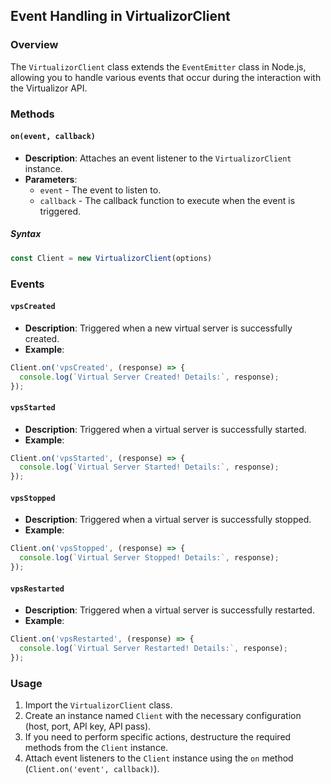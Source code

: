 ## Event Handling in VirtualizorClient

### Overview

The `VirtualizorClient` class extends the `EventEmitter` class in Node.js, allowing you to handle various events that occur during the interaction with the Virtualizor API.

### Methods

#### `on(event, callback)`
- **Description**: Attaches an event listener to the `VirtualizorClient` instance.
- **Parameters**:
  - `event` - The event to listen to.
  - `callback` - The callback function to execute when the event is triggered.

##### Syntax

```javascript
const Client = new VirtualizorClient(options)
```

### Events

#### `vpsCreated`

- **Description**: Triggered when a new virtual server is successfully created.
- **Example**:

```javascript
Client.on('vpsCreated', (response) => {
  console.log(`Virtual Server Created! Details:`, response);
});
```

#### `vpsStarted`

- **Description**: Triggered when a virtual server is successfully started.
- **Example**:

```javascript
Client.on('vpsStarted', (response) => {
  console.log(`Virtual Server Started! Details:`, response);
});
```

#### `vpsStopped`

- **Description**: Triggered when a virtual server is successfully stopped.
- **Example**:

```javascript
Client.on('vpsStopped', (response) => {
  console.log(`Virtual Server Stopped! Details:`, response);
});
```

#### `vpsRestarted`

- **Description**: Triggered when a virtual server is successfully restarted.
- **Example**:

```javascript
Client.on('vpsRestarted', (response) => {
  console.log(`Virtual Server Restarted! Details:`, response);
});
```

### Usage

1. Import the `VirtualizorClient` class.
2. Create an instance named `Client` with the necessary configuration (host, port, API key, API pass).
3. If you need to perform specific actions, destructure the required methods from the `Client` instance.
4. Attach event listeners to the `Client` instance using the `on` method (`Client.on('event', callback)`).
